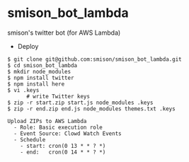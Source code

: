 # smison_bot_lambda
smison's twitter bot (for AWS Lambda)

- Deploy

```
$ git clone git@github.com:smison/smison_bot_lambda.git
$ cd smison_bot_lambda
$ mkdir node_modules
$ npm install twitter
$ npm install here
$ vi .keys
      # write Twitter keys
$ zip -r start.zip start.js node_modules .keys
$ zip -r end.zip end.js node_modules themes.txt .keys

Upload ZIPs to AWS Lambda
  - Role: Basic execution role
  - Event Source: Clowd Watch Events
  - Schedule
    - start: cron(0 13 * * ? *)
    - end:   cron(0 14 * * ? *)
   ```
